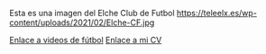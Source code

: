 Esta es una imagen del Elche Club de Futbol
https://teleelx.es/wp-content/uploads/2021/02/Elche-CF.jpg

[Enlace a videos de fútbol](videos.md)
[Enlace a mi CV](README.md)
